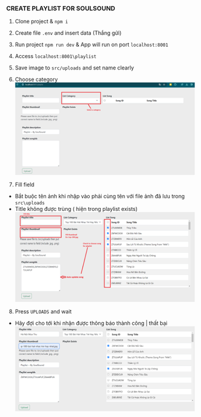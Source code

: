 ### CREATE PLAYLIST FOR SOULSOUND

1. Clone project & `npm i`
2. Create file `.env` and insert data (Thắng gửi)
3. Run project `npm run dev` & App will run on port `localhost:8001`
4. Access `localhost:8001\playlist`
5. Save image to `src/uploads` and set name clearly
6. Choose category
  ![Alt Text](./image/select-category.png)

7. Fill field 
  - Bắt buộc tên ảnh khi nhập vào phải cùng tên với file ảnh đã lưu trong `src\uploads`
  - Title không được trùng ( hiện trong playlist exists)
  ![Alt Text](./image/fill-field.png)

8. Press `UPLOADS` and wait
  - Hãy đợi cho tới khi nhận được thông báo thành công | thất bại
  ![Alt Text](./image/done.png)